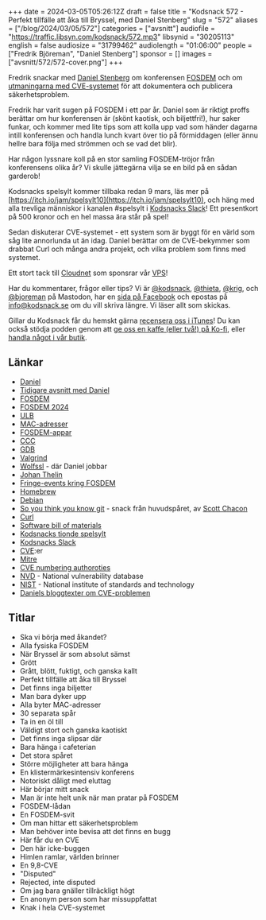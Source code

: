 +++
date = 2024-03-05T05:26:12Z
draft = false
title = "Kodsnack 572 - Perfekt tillfälle att åka till Bryssel, med Daniel Stenberg"
slug = "572"
aliases = ["/blog/2024/03/05/572"]
categories = ["avsnitt"]
audiofile = "https://traffic.libsyn.com/kodsnack/572.mp3"
libsynid = "30205113"
english = false
audiosize = "31799462"
audiolength = "01:06:00"
people = ["Fredrik Björeman", "Daniel Stenberg"]
sponsor = []
images = ["avsnitt/572/572-cover.png"]
+++

Fredrik snackar med [Daniel Stenberg](https://daniel.haxx.se/) om konferensen [FOSDEM](https://fosdem.org/) och om [utmaningarna med CVE-systemet](https://daniel.haxx.se/blog/2024/02/21/disputed-not-rejected/) för att dokumentera och publicera säkerhetsproblem.

Fredrik har varit sugen på FOSDEM i ett par år. Daniel som är riktigt proffs berättar om hur konferensen är (skönt kaotisk, och biljettfri!), hur saker funkar, och kommer med lite tips som att kolla upp vad som händer dagarna intill konferensen och handla lunch kvart över tio på förmiddagen (eller ännu hellre bara följa med strömmen och se vad det blir).

Har någon lyssnare koll på en stor samling FOSDEM-tröjor från konferensens olika år? Vi skulle jättegärna vilja se en bild på en sådan garderob!

Kodsnacks spelsylt kommer tillbaka redan 9 mars, läs mer på [https://itch.io/jam/spelsylt10](https://itch.io/jam/spelsylt10), och häng med alla trevliga människor i kanalen #spelsylt i [Kodsnacks Slack](https://join.slack.com/t/podsnack/shared_invite/zt-wh2ussm9-xFOqpvjgF16G2eDhaBy1hw)! Ett presentkort på 500 kronor och en hel massa ära står på spel!

Sedan diskuterar CVE-systemet - ett system som är byggt för en värld som såg lite annorlunda ut än idag. Daniel berättar om de CVE-bekymmer som drabbat Curl och många andra projekt, och vilka problem som finns med systemet.

Ett stort tack till [Cloudnet](https://www.cloudnet.se) som sponsrar vår [VPS](https://en.wikipedia.org/wiki/Virtual_private_server)!

Har du kommentarer, frågor eller tips? Vi är [@kodsnack](https://social.podsnack.se/@kodsnack), [@thieta](https://6510.nu/@thieta), [@krig](https://6510.nu/@krig), och [@bjoreman](https://toot.cafe/@bjoreman) på Mastodon, har en [sida på Facebook](https://www.facebook.com/) och epostas på [info@kodsnack.se](mailto:info@kodsnack.se) om du vill skriva längre. Vi läser allt som skickas.

Gillar du Kodsnack får du hemskt gärna [recensera oss i iTunes](https://itunes.apple.com/se/podcast/kodsnack/id561631498?l=en)! Du kan också stödja podden genom att <a href="https://ko-fi.com/kodsnack" rel="payment">ge oss en kaffe (eller två!) på Ko-fi</a>, eller [handla något i vår butik](https://shop.spreadshirt.se/kodsnack/).

## Länkar ##
* [Daniel](https://daniel.haxx.se/)
* [Tidigare avsnitt med Daniel](https://kodsnack.se/people/daniel-stenberg/)
* [FOSDEM](https://fosdem.org/)
* [FOSDEM 2024](https://fosdem.org/2024/schedule/)
* [ULB](https://www.ulb.be/)
* [MAC-adresser](https://en.wikipedia.org/wiki/MAC_address)
* [FOSDEM-appar](https://fosdem.org/2024/schedule/mobile/)
* [CCC](https://www.ccc.de/en/)
* [GDB](https://en.wikipedia.org/wiki/GNU_Debugger)
* [Valgrind](https://en.wikipedia.org/wiki/Valgrind)
* [Wolfssl](https://www.wolfssl.com/) - där Daniel jobbar
* [Johan Thelin](http://www.thelins.se/johan/blog/)
* [Fringe-events kring FOSDEM](https://fosdem.org/2024/fringe/)
* [Homebrew](https://en.wikipedia.org/wiki/Homebrew_%28package_manager%29)
* [Debian](https://en.wikipedia.org/wiki/Debian)
* [So you think you know git](https://fosdem.org/2024/schedule/event/fosdem-2024-3611-so-you-think-you-know-git/) - snack från huvudspåret, av [Scott Chacon](https://fosdem.org/2024/schedule/speaker/RVYZYC/)
* [Curl](https://curl.se/)
* [Software bill of materials](https://www.ntia.gov/page/software-bill-materials)
* [Kodsnacks tionde spelsylt](https://itch.io/jam/spelsylt10)
* [Kodsnacks Slack](https://join.slack.com/t/podsnack/shared_invite/zt-wh2ussm9-xFOqpvjgF16G2eDhaBy1hw)
* [CVE](https://en.wikipedia.org/wiki/Common_Vulnerabilities_and_Exposures):er
* [Mitre](https://en.wikipedia.org/wiki/Mitre_Corporation)
* [CVE numbering authoroties](https://www.cve.org/ProgramOrganization/CNAs)
* [NVD](https://en.wikipedia.org/wiki/National_Vulnerability_Database) - National vulnerability database
* [NIST](https://en.wikipedia.org/wiki/National_Institute_of_Standards_and_Technology) - National institute of standards and technology 
* [Daniels bloggtexter om CVE-problemen](https://daniel.haxx.se/blog/2024/02/21/disputed-not-rejected/)

## Titlar ##
* Ska vi börja med åkandet?
* Alla fysiska FOSDEM
* När Bryssel är som absolut sämst
* Grött
* Grått, blött, fuktigt, och ganska kallt
* Perfekt tillfälle att åka till Bryssel
* Det finns inga biljetter
* Man bara dyker upp
* Alla byter MAC-adresser
* 30 separata spår
* Ta in en öl till
* Väldigt stort och ganska kaotiskt
* Det finns inga slipsar där
* Bara hänga i cafeterian
* Det stora spåret
* Större möjligheter att bara hänga
* En klistermärkesintensiv konferens
* Notoriskt dåligt med eluttag
* Här börjar mitt snack
* Man är inte helt unik när man pratar på FOSDEM
* FOSDEM-lådan
* En FOSDEM-svit
* Om man hittar ett säkerhetsproblem
* Man behöver inte bevisa att det finns en bugg
* Här får du en CVE
* Den här icke-buggen
* Himlen ramlar, världen brinner
* En 9,8-CVE
* "Disputed"
* Rejected, inte disputed
* Om jag bara gnäller tillräckligt högt
* En anonym person som har missuppfattat
* Knak i hela CVE-systemet